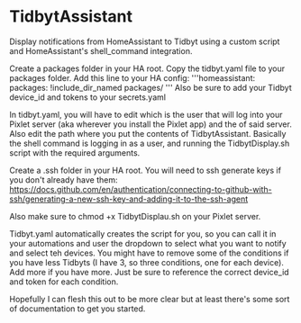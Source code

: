 # TidbytAssistant
Display notifications from HomeAssistant to Tidbyt using a custom script and HomeAssistant's shell_command integration.

Create a packages folder in your HA root. Copy the tidbyt.yaml file to your packages folder. Add this line to your HA config:
  '''homeassistant:
       packages: !include_dir_named packages/ 
  '''
Also be sure to add your Tidbyt device_id and tokens to your secrets.yaml

In tidbyt.yaml, you will have to edit <user> which is the user that will log into your Pixlet server (aka wherever you install the Pixlet app) and the <ip> of said server. Also edit the path where you put the contents of TidbytAssistant. Basically the shell command is logging in as a user, and running the TidbytDisplay.sh script with the required arguments. 

Create a .ssh folder in your HA root. You will need to ssh generate keys if you don't already have them: https://docs.github.com/en/authentication/connecting-to-github-with-ssh/generating-a-new-ssh-key-and-adding-it-to-the-ssh-agent

Also make sure to chmod +x TidbytDisplau.sh on your Pixlet server.

Tidbyt.yaml automatically creates the script for you, so you can call it in your automations and user the dropdown to select what you want to notify and select teh devices. You might have to remove some of the conditions if you have less Tidbyts (I have 3, so three conditions, one for each device). Add more if you have more. Just be sure to reference the correct device_id and token for each condition.

Hopefully I can flesh this out to be more clear but at least there's some sort of documentation to get you started.
